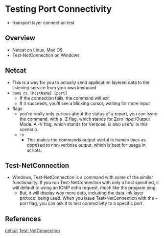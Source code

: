 # Testing Port Connectivity
* transport layer connection test

## Overview
*  Netcat on Linux, Mac OS.
*  Test-NetConnection on Windows.



## Netcat
* This is a way for you to actually send application layered data to the listening service from your own keyboard
* `han$ nc [hostName] [port]`
  * If the connection fails, the command will exit
  * If it succeeds, you'll see a blinking cursor, waiting for more input
* flags
  * you're really only curious about the status of a report, you can issue the command, with a -Z flag, which stands for Zero Input/Output Mode. A -V flag, which stands for Verbose, is also useful in this scenario.
   * -v
      * This makes the commands output useful to human eyes as opposed to non-verbose output, which is best for usage in scripts.


## Test-NetConnection
* Windows, Test-NetConnection is a command with some of the similar functionality. If you run Test-NetConnection with only a host specified, it will default to using an ICMP echo request, much like the program ping.
  * But, it will display way more data, including the data link layer protocol being used. When you issue Test-NetConnection with the -port flag, you can ask it to test connectivity to a specific port.


## References
[netcat](https://en.wikipedia.org/wiki/Netcat)
[Test-NetConnection](https://docs.microsoft.com/en-us/powershell/module/nettcpip/test-netconnection?redirectedfrom=MSDN&view=win10-ps)
